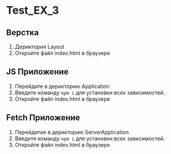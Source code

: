 # Test_EX_3

## Верстка
1. Дериктория Layout
2. Откройте файл index.html в браузере

## JS Приложение
1. Перейдите в дерикторию Application
2. Введите команду `npm i` для установки всех зависимостей.
3. Откройте файл index.html в браузере

## Fetch Приложение
1. Перейдитие в дерикторию ServerApplication
2. Введите команду `npm i` для установки всех зависимостей.
3. Откройте файл index.html в браузере
